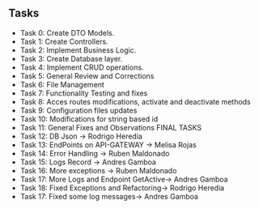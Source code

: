 ## Tasks
- Task 0:
	Create DTO Models.
- Task 1:
	Create Controllers.
- Task 2:
	Implement Business Logic. 
- Task 3:
	Create Database layer.
- Task 4: 
	Implement CRUD operations. 
- Task 5:
	General Review and Corrections
- Task 6:
	File Management
- Task 7:
	Functionality Testing and fixes
- Task 8:
	Acces routes modifications, activate and deactivate methods
- Task 9:
	Configuration files updates
- Task 10:
	Modifications for string based id
- Task 11:
	General Fixes and Observations
FINAL TASKS
- Task 12:
	DB Json -> Rodrigo Heredia
- Task 13:
	EndPoints on API-GATEWAY -> Melisa Rojas
- Task 14:
	Error Handling -> Ruben Maldonado
- Task 15:
	Logs Record -> Andres Gamboa 
- Task 16:
	More exceptions -> Ruben Maldonado 
- Task 17:
	More Logs and Endpoint GetActive-> Andres Gamboa 
- Task 18:
	Fixed Exceptions and Refactoring-> Rodrigo Heredia
- Task 17:
	Fixed some log messages-> Andres Gamboa 
